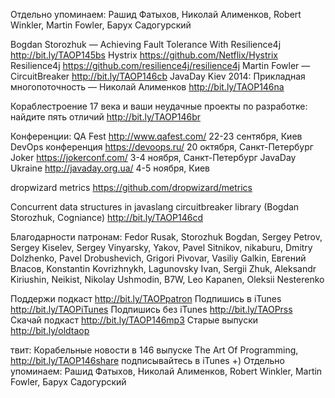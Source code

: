 
Отдельно упоминаем: Рашид Фатыхов, Николай Алименков, Robert Winkler, Martin Fowler, Барух Садогурский

Bogdan Storozhuk — Achieving Fault Tolerance With Resilience4j http://bit.ly/TAOP145bs
Hystrix  https://github.com/Netflix/Hystrix
Resilience4j https://github.com/resilience4j/resilience4j
Martin Fowler — CircuitBreaker http://bit.ly/TAOP146cb
JavaDay Kiev 2014: Прикладная многопоточность — Николай Алименков http://bit.ly/TAOP146na

Кораблестроение 17 века и ваши неудачные проекты по разработке: найдите пять отличий http://bit.ly/TAOP146br

Конференции: 
QA Fest http://www.qafest.com/ 22-23 сентября, Киев
DevOps конференция https://devoops.ru/ 20 октября, Санкт-Петербург
Joker https://jokerconf.com/ 3-4 ноября, Санкт-Петербург
JavaDay Ukraine http://javaday.org.ua/ 4-5 ноября, Киев

dropwizard metrics https://github.com/dropwizard/metrics

Concurrent data structures in javaslang circuitbreaker library (Bogdan Storozhuk, Cogniance)
http://bit.ly/TAOP146cd

Благодарности патронам:
Fedor Rusak, Storozhuk Bogdan, Sergey Petrov, Sergey Kiselev, Sergey Vinyarsky, Yakov, Pavel Sitnikov, nikaburu, Dmitry Dolzhenko, Pavel Drobushevich, Grigori Pivovar, Vasiliy Galkin, Евгений Власов, Konstantin Kovrizhnykh, Lagunovsky Ivan, Sergii Zhuk, Aleksandr Kiriushin, Neikist, Nikolay Ushmodin, B7W, Leo Kapanen, Oleksii Nesterenko

Поддержи подкаст http://bit.ly/TAOPpatron
Подпишись в iTunes http://bit.ly/TAOPiTunes
Подпишись без iTunes http://bit.ly/TAOPrss
Скачай подкаст http://bit.ly/TAOP146mp3
Старые выпуски http://bit.ly/oldtaop

твит: 
Корабельные новости в 146 выпуске The Art Of Programming, http://bit.ly/TAOP146share  подписывайтесь в iTunes +) Отдельно упоминаем: Рашид Фатыхов, Николай Алименков, Robert Winkler, Martin Fowler, Барух Садогурский